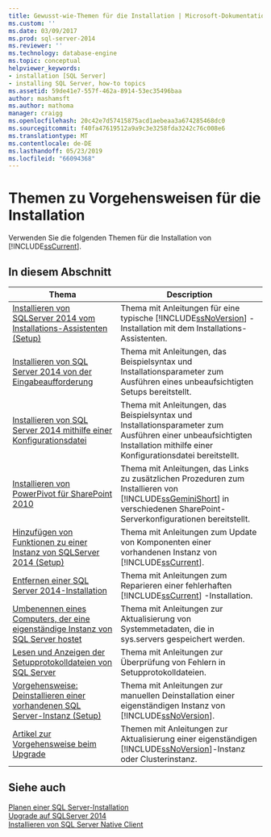 ```yaml
---
title: Gewusst-wie-Themen für die Installation | Microsoft-Dokumentation
ms.custom: ''
ms.date: 03/09/2017
ms.prod: sql-server-2014
ms.reviewer: ''
ms.technology: database-engine
ms.topic: conceptual
helpviewer_keywords:
- installation [SQL Server]
- installing SQL Server, how-to topics
ms.assetid: 59de41e7-557f-462a-8914-53ec35496baa
author: mashamsft
ms.author: mathoma
manager: craigg
ms.openlocfilehash: 20c42e7d57415875acd1aebeaa3a674285468dc0
ms.sourcegitcommit: f40fa47619512a9a9c3e3258fda3242c76c008e6
ms.translationtype: MT
ms.contentlocale: de-DE
ms.lasthandoff: 05/23/2019
ms.locfileid: "66094368"
---
```

# <a name="installation-how-to-topics"></a>Themen zu Vorgehensweisen für die Installation
  Verwenden Sie die folgenden Themen für die Installation von [!INCLUDE[ssCurrent](../../includes/sscurrent-md.md)].  
  
## <a name="in-this-section"></a>In diesem Abschnitt  
  
|Thema|Description|  
|-----------|-----------------|  
|[Installieren von SQLServer 2014 vom Installations-Assistenten &#40;Setup&#41;](../../database-engine/install-windows/install-sql-server-from-the-installation-wizard-setup.md)|Thema mit Anleitungen für eine typische [!INCLUDE[ssNoVersion](../../includes/ssnoversion-md.md)] -Installation mit dem Installations-Assistenten.|  
|[Installieren von SQL Server 2014 von der Eingabeaufforderung](../../database-engine/install-windows/install-sql-server-from-the-command-prompt.md)|Thema mit Anleitungen, das Beispielsyntax und Installationsparameter zum Ausführen eines unbeaufsichtigten Setups bereitstellt.|  
|[Installieren von SQL Server 2014 mithilfe einer Konfigurationsdatei](../../database-engine/install-windows/install-sql-server-using-a-configuration-file.md)|Thema mit Anleitungen, das Beispielsyntax und Installationsparameter zum Ausführen einer unbeaufsichtigten Installation mithilfe einer Konfigurationsdatei bereitstellt.|  
|[Installieren von PowerPivot für SharePoint 2010](../../../2014/sql-server/install/install-powerpivot-for-sharepoint-2010.md)|Thema mit Anleitungen, das Links zu zusätzlichen Prozeduren zum Installieren von [!INCLUDE[ssGeminiShort](../../includes/ssgeminishort-md.md)] in verschiedenen SharePoint-Serverkonfigurationen bereitstellt.|  
|[Hinzufügen von Funktionen zu einer Instanz von SQLServer 2014 &#40;Setup&#41;](../../database-engine/install-windows/add-features-to-an-instance-of-sql-server-setup.md)|Thema mit Anleitungen zum Update von Komponenten einer vorhandenen Instanz von [!INCLUDE[ssCurrent](../../includes/sscurrent-md.md)].|  
|[Entfernen einer SQL Server 2014-Installation](../../database-engine/install-windows/repair-a-failed-sql-server-installation.md)|Thema mit Anleitungen zum Reparieren einer fehlerhaften [!INCLUDE[ssCurrent](../../includes/sscurrent-md.md)] -Installation.|  
|[Umbenennen eines Computers, der eine eigenständige Instanz von SQL Server hostet](../../database-engine/install-windows/rename-a-computer-that-hosts-a-stand-alone-instance-of-sql-server.md)|Thema mit Anleitungen zur Aktualisierung von Systemmetadaten, die in sys.servers gespeichert werden.|  
|[Lesen und Anzeigen der Setupprotokolldateien von SQL Server](../../database-engine/install-windows/view-and-read-sql-server-setup-log-files.md)|Thema mit Anleitungen zur Überprüfung von Fehlern in Setupprotokolldateien.|  
|[Vorgehensweise: Deinstallieren einer vorhandenen SQL Server-Instanz &#40;Setup&#41;](../../../2014/sql-server/install/uninstall-an-existing-instance-of-sql-server-setup.md)|Thema mit Anleitungen zur manuellen Deinstallation einer eigenständigen Instanz von [!INCLUDE[ssNoVersion](../../includes/ssnoversion-md.md)].|  
|[Artikel zur Vorgehensweise beim Upgrade](../../../2014/sql-server/install/upgrade-how-to-topics.md)|Themen mit Anleitungen zur Aktualisierung einer eigenständigen [!INCLUDE[ssNoVersion](../../includes/ssnoversion-md.md)]-Instanz oder Clusterinstanz.|  
  
## <a name="see-also"></a>Siehe auch  
 [Planen einer SQL Server-Installation](../../../2014/sql-server/install/planning-a-sql-server-installation.md)   
 [Upgrade auf SQLServer 2014](../../database-engine/install-windows/upgrade-sql-server.md)   
 [Installieren von SQL Server Native Client](../../relational-databases/native-client/applications/installing-sql-server-native-client.md)  
  
  
